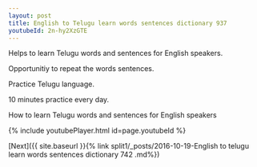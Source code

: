 ```yaml
---
layout: post
title: English to Telugu learn words sentences dictionary 937 
youtubeId: 2n-hy2XzGTE
---
```

 
 
Helps to learn Telugu words and sentences for English speakers.

Opportunitiy to repeat the words sentences. 

Practice Telugu language. 
 
10 minutes practice every day. 
 
How to learn Telugu words and sentences for English speakers 
 
{% include youtubePlayer.html id=page.youtubeId %}
 
 
[Next]({{ site.baseurl }}{% link  split1/_posts/2016-10-19-English to telugu learn words sentences dictionary 742 .md%})
 
